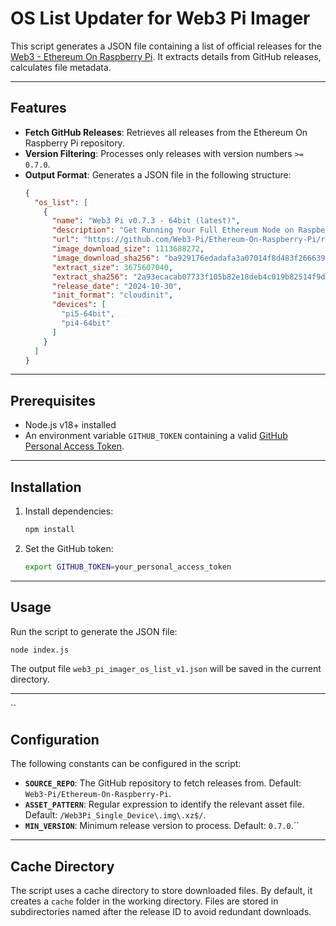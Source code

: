 
# OS List Updater for Web3 Pi Imager

This script generates a JSON file containing a list of official releases for the [Web3 - Ethereum On Raspberry Pi](https://github.com/Web3-Pi/Ethereum-On-Raspberry-Pi://github.com/Web3-Pi/Ethereum-On-Raspberry-Pi).
It extracts details from GitHub releases, calculates file metadata.

---

## Features

- **Fetch GitHub Releases**: Retrieves all releases from the Ethereum On Raspberry Pi repository.
- **Version Filtering**: Processes only releases with version numbers `>= 0.7.0`.
- **Output Format**: Generates a JSON file in the following structure:
  ```json
  {
    "os_list": [
      {
        "name": "Web3 Pi v0.7.3 - 64bit (latest)",
        "description": "Get Running Your Full Ethereum Node on Raspberry Pi. 2TB storage is required (USB SSD or NVMe)",
        "url": "https://github.com/Web3-Pi/Ethereum-On-Raspberry-Pi/releases/download/v0.7.3/Web3Pi_Single_Device.img.xz",
        "image_download_size": 1113688272,
        "image_download_sha256": "ba929176edadafa3a07014f8d483f266639af280466c7729dc13a5c9500d5eca",
        "extract_size": 3675607040,
        "extract_sha256": "2a93ecacab07733f105b82e18deb4c019b82514f9db82c67ca773f13daf9d341",
        "release_date": "2024-10-30",
        "init_format": "cloudinit",
        "devices": [
          "pi5-64bit",
          "pi4-64bit"
        ]
      }
    ]
  }
  ```

---

## Prerequisites

- Node.js v18+ installed
- An environment variable `GITHUB_TOKEN` containing a valid [GitHub Personal Access Token](https://docs.github.com/en/github/authenticating-to-github/creating-a-personal-access-token).

---

## Installation

1. Install dependencies:
   ```bash
   npm install
   ```

2. Set the GitHub token:
   ```bash
   export GITHUB_TOKEN=your_personal_access_token
   ```

---

## Usage

Run the script to generate the JSON file:

```bash
node index.js
```

The output file `web3_pi_imager_os_list_v1.json` will be saved in the current directory.

---
``
## Configuration

The following constants can be configured in the script:
- **`SOURCE_REPO`**: The GitHub repository to fetch releases from. Default: `Web3-Pi/Ethereum-On-Raspberry-Pi`.
- **`ASSET_PATTERN`**: Regular expression to identify the relevant asset file. Default: `/Web3Pi_Single_Device\.img\.xz$/`.
- **`MIN_VERSION`**: Minimum release version to process. Default: `0.7.0`.``

---

## Cache Directory

The script uses a cache directory to store downloaded files. By default, it creates a `cache` folder in the working directory. Files are stored in subdirectories named after the release ID to avoid redundant downloads.



